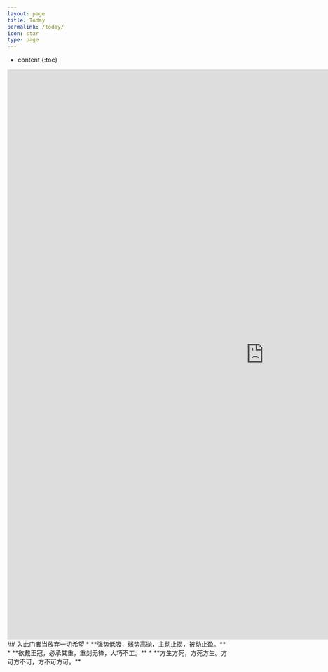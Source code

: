 ```yaml
---
layout: page
title: Today
permalink: /today/
icon: star
type: page
---
```

* content
{:toc}
<iframe frameborder="0" width="1170" height="1300" scrolling="no" src="http://paper.7h365.com/Members/MemberIndex"></iframe>
## 入此门者当放弃一切希望
* **强势低吸，弱势高抛，主动止损，被动止盈。**
* **欲戴王冠，必承其重，重剑无锋，大巧不工。**
* **方生方死，方死方生。方可方不可，方不可方可。**
